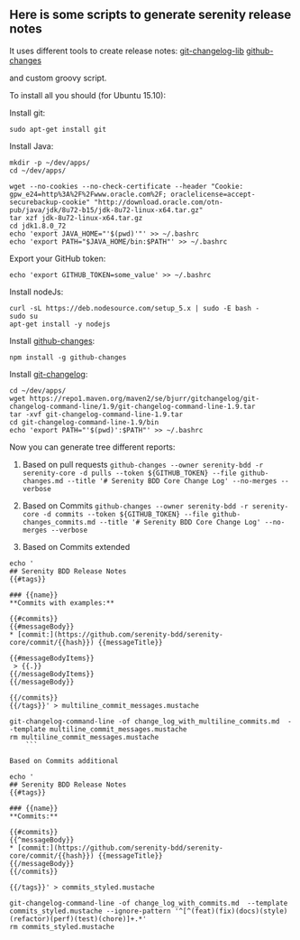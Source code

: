 ## Here is some scripts to generate serenity release notes

It uses different tools to create release notes: 
[git-changelog-lib](https://github.com/tomasbjerre/git-changelog-lib)
[github-changes](https://github.com/lalitkapoor/github-changes)

and custom groovy script. 

To install all you should (for Ubuntu 15.10): 

Install git:

```
sudo apt-get install git
```

Install Java: 

```
mkdir -p ~/dev/apps/
cd ~/dev/apps/

wget --no-cookies --no-check-certificate --header "Cookie: gpw_e24=http%3A%2F%2Fwww.oracle.com%2F; oraclelicense=accept-securebackup-cookie" "http://download.oracle.com/otn-pub/java/jdk/8u72-b15/jdk-8u72-linux-x64.tar.gz"
tar xzf jdk-8u72-linux-x64.tar.gz
cd jdk1.8.0_72
echo 'export JAVA_HOME="'$(pwd)'"' >> ~/.bashrc
echo 'export PATH="$JAVA_HOME/bin:$PATH"' >> ~/.bashrc
```

Export your GitHub token: 

```
echo 'export GITHUB_TOKEN=some_value' >> ~/.bashrc
```
 
Install nodeJs: 

```
curl -sL https://deb.nodesource.com/setup_5.x | sudo -E bash -
sudo su 
apt-get install -y nodejs
```

Install [github-changes](https://github.com/lalitkapoor/github-changes):

```
npm install -g github-changes
```

Install [git-changelog](https://github.com/tomasbjerre/git-changelog-lib):

```
cd ~/dev/apps/
wget https://repo1.maven.org/maven2/se/bjurr/gitchangelog/git-changelog-command-line/1.9/git-changelog-command-line-1.9.tar
tar -xvf git-changelog-command-line-1.9.tar
cd git-changelog-command-line-1.9/bin
echo 'export PATH="'$(pwd)':$PATH"' >> ~/.bashrc
```

Now you can generate tree different reports:
 1. Based on pull requests
   ``` github-changes --owner serenity-bdd -r serenity-core -d pulls --token ${GITHUB_TOKEN} --file github-changes.md --title '# Serenity BDD Core Change Log' --no-merges --verbose ```

 2. Based on Commits
   ``` github-changes --owner serenity-bdd -r serenity-core -d commits --token ${GITHUB_TOKEN} --file github-changes_commits.md --title '# Serenity BDD Core Change Log' --no-merges --verbose ```

 3. Based on Commits extended
 ```
 echo '
 ## Serenity BDD Release Notes
 {{#tags}}
  
 ### {{name}}
 **Commits with examples:**
  
 {{#commits}}
 {{#messageBody}}
 * [commit:](https://github.com/serenity-bdd/serenity-core/commit/{{hash}}) {{messageTitle}} 
 
 {{#messageBodyItems}}
  > {{.}} 
 {{/messageBodyItems}}
 {{/messageBody}}
 
 {{/commits}}
 {{/tags}}' > multiline_commit_messages.mustache
 
 git-changelog-command-line -of change_log_with_multiline_commits.md  --template multiline_commit_messages.mustache
 rm multiline_commit_messages.mustache
     ```

Based on Commits additional

 ```
    echo '
    ## Serenity BDD Release Notes
    {{#tags}}
    
    ### {{name}}
    **Commits:**
    
    {{#commits}}
    {{^messageBody}}
    * [commit:](https://github.com/serenity-bdd/serenity-core/commit/{{hash}}) {{messageTitle}} 
    {{/messageBody}}
    {{/commits}}
    
    {{/tags}}' > commits_styled.mustache
    
    git-changelog-command-line -of change_log_with_commits.md  --template commits_styled.mustache --ignore-pattern '^[^(feat)(fix)(docs)(style)(refactor)(perf)(test)(chore)]+.*'
    rm commits_styled.mustache
```


